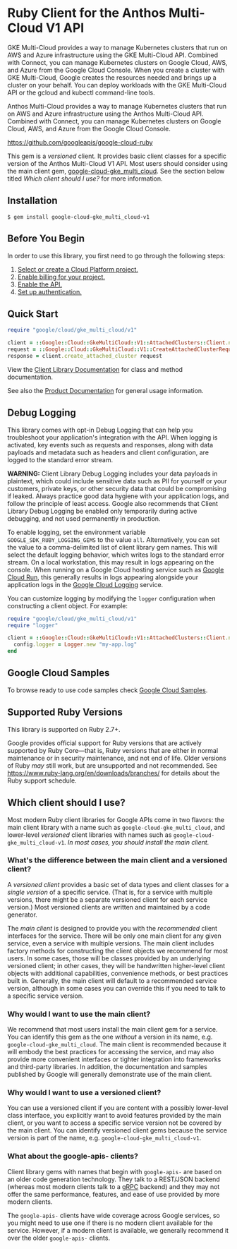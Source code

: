 # Ruby Client for the Anthos Multi-Cloud V1 API

GKE Multi-Cloud provides a way to manage Kubernetes clusters that run on AWS and Azure infrastructure using the GKE Multi-Cloud API. Combined with Connect, you can manage Kubernetes clusters on Google Cloud, AWS, and Azure from the Google Cloud Console. When you create a cluster with GKE Multi-Cloud, Google creates the resources needed and brings up a cluster on your behalf. You can deploy workloads with the GKE Multi-Cloud API or the gcloud and kubectl command-line tools.

Anthos Multi-Cloud provides a way to manage Kubernetes clusters that run on AWS and Azure infrastructure using the Anthos Multi-Cloud API. Combined with Connect, you can manage Kubernetes clusters on Google Cloud, AWS, and Azure from the Google Cloud Console.

https://github.com/googleapis/google-cloud-ruby

This gem is a _versioned_ client. It provides basic client classes for a
specific version of the Anthos Multi-Cloud V1 API. Most users should consider using
the main client gem,
[google-cloud-gke_multi_cloud](https://rubygems.org/gems/google-cloud-gke_multi_cloud).
See the section below titled *Which client should I use?* for more information.

## Installation

```
$ gem install google-cloud-gke_multi_cloud-v1
```

## Before You Begin

In order to use this library, you first need to go through the following steps:

1. [Select or create a Cloud Platform project.](https://console.cloud.google.com/project)
1. [Enable billing for your project.](https://cloud.google.com/billing/docs/how-to/modify-project#enable_billing_for_a_project)
1. [Enable the API.](https://console.cloud.google.com/apis/library/gkemulticloud.googleapis.com)
1. [Set up authentication.](AUTHENTICATION.md)

## Quick Start

```ruby
require "google/cloud/gke_multi_cloud/v1"

client = ::Google::Cloud::GkeMultiCloud::V1::AttachedClusters::Client.new
request = ::Google::Cloud::GkeMultiCloud::V1::CreateAttachedClusterRequest.new # (request fields as keyword arguments...)
response = client.create_attached_cluster request
```

View the [Client Library Documentation](https://cloud.google.com/ruby/docs/reference/google-cloud-gke_multi_cloud-v1/latest)
for class and method documentation.

See also the [Product Documentation](https://cloud.google.com/anthos/clusters/docs/multi-cloud)
for general usage information.

## Debug Logging

This library comes with opt-in Debug Logging that can help you troubleshoot
your application's integration with the API. When logging is activated, key
events such as requests and responses, along with data payloads and metadata
such as headers and client configuration, are logged to the standard error
stream.

**WARNING:** Client Library Debug Logging includes your data payloads in
plaintext, which could include sensitive data such as PII for yourself or your
customers, private keys, or other security data that could be compromising if
leaked. Always practice good data hygiene with your application logs, and follow
the principle of least access. Google also recommends that Client Library Debug
Logging be enabled only temporarily during active debugging, and not used
permanently in production.

To enable logging, set the environment variable `GOOGLE_SDK_RUBY_LOGGING_GEMS`
to the value `all`. Alternatively, you can set the value to a comma-delimited
list of client library gem names. This will select the default logging behavior,
which writes logs to the standard error stream. On a local workstation, this may
result in logs appearing on the console. When running on a Google Cloud hosting
service such as [Google Cloud Run](https://cloud.google.com/run), this generally
results in logs appearing alongside your application logs in the
[Google Cloud Logging](https://cloud.google.com/logging/) service.

You can customize logging by modifying the `logger` configuration when
constructing a client object. For example:

```ruby
require "google/cloud/gke_multi_cloud/v1"
require "logger"

client = ::Google::Cloud::GkeMultiCloud::V1::AttachedClusters::Client.new do |config|
  config.logger = Logger.new "my-app.log"
end
```

## Google Cloud Samples

To browse ready to use code samples check [Google Cloud Samples](https://cloud.google.com/docs/samples).

## Supported Ruby Versions

This library is supported on Ruby 2.7+.

Google provides official support for Ruby versions that are actively supported
by Ruby Core—that is, Ruby versions that are either in normal maintenance or
in security maintenance, and not end of life. Older versions of Ruby _may_
still work, but are unsupported and not recommended. See
https://www.ruby-lang.org/en/downloads/branches/ for details about the Ruby
support schedule.

## Which client should I use?

Most modern Ruby client libraries for Google APIs come in two flavors: the main
client library with a name such as `google-cloud-gke_multi_cloud`,
and lower-level _versioned_ client libraries with names such as
`google-cloud-gke_multi_cloud-v1`.
_In most cases, you should install the main client._

### What's the difference between the main client and a versioned client?

A _versioned client_ provides a basic set of data types and client classes for
a _single version_ of a specific service. (That is, for a service with multiple
versions, there might be a separate versioned client for each service version.)
Most versioned clients are written and maintained by a code generator.

The _main client_ is designed to provide you with the _recommended_ client
interfaces for the service. There will be only one main client for any given
service, even a service with multiple versions. The main client includes
factory methods for constructing the client objects we recommend for most
users. In some cases, those will be classes provided by an underlying versioned
client; in other cases, they will be handwritten higher-level client objects
with additional capabilities, convenience methods, or best practices built in.
Generally, the main client will default to a recommended service version,
although in some cases you can override this if you need to talk to a specific
service version.

### Why would I want to use the main client?

We recommend that most users install the main client gem for a service. You can
identify this gem as the one _without_ a version in its name, e.g.
`google-cloud-gke_multi_cloud`.
The main client is recommended because it will embody the best practices for
accessing the service, and may also provide more convenient interfaces or
tighter integration into frameworks and third-party libraries. In addition, the
documentation and samples published by Google will generally demonstrate use of
the main client.

### Why would I want to use a versioned client?

You can use a versioned client if you are content with a possibly lower-level
class interface, you explicitly want to avoid features provided by the main
client, or you want to access a specific service version not be covered by the
main client. You can identify versioned client gems because the service version
is part of the name, e.g. `google-cloud-gke_multi_cloud-v1`.

### What about the google-apis-<name> clients?

Client library gems with names that begin with `google-apis-` are based on an
older code generation technology. They talk to a REST/JSON backend (whereas
most modern clients talk to a [gRPC](https://grpc.io/) backend) and they may
not offer the same performance, features, and ease of use provided by more
modern clients.

The `google-apis-` clients have wide coverage across Google services, so you
might need to use one if there is no modern client available for the service.
However, if a modern client is available, we generally recommend it over the
older `google-apis-` clients.
